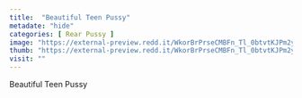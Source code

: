 ```yaml
---
title:  "Beautiful Teen Pussy"
metadate: "hide"
categories: [ Rear Pussy ]
image: "https://external-preview.redd.it/WkorBrPrseCMBFn_Tl_0btvtKJPm2yV3pL7rbdj33Mk.jpg?auto=webp&s=0295a029bb6ab2791f67264ffc452dbc7293ae88"
thumb: "https://external-preview.redd.it/WkorBrPrseCMBFn_Tl_0btvtKJPm2yV3pL7rbdj33Mk.jpg?width=1080&crop=smart&auto=webp&s=69605477ea26de76e1c3ec59e7fe02d30ca78440"
visit: ""
---
```

Beautiful Teen Pussy

